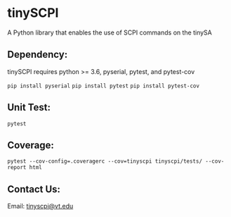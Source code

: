 # tinySCPI
A Python library that enables the use of SCPI commands on the tinySA

## Dependency:
tinySCPI requires python >= 3.6, pyserial, pytest, and pytest-cov

```pip install pyserial```
```pip install pytest```
```pip install pytest-cov```

## Unit Test:
```pytest```

## Coverage:
```pytest --cov-config=.coveragerc --cov=tinyscpi tinyscpi/tests/ --cov-report html ```

## Contact Us:
Email: tinyscpi@vt.edu
